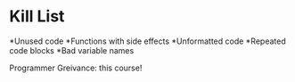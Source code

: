 Kill List
=========
*Unused code
*Functions with side effects
*Unformatted code
*Repeated code blocks
*Bad variable names

Programmer Greivance: this course!
